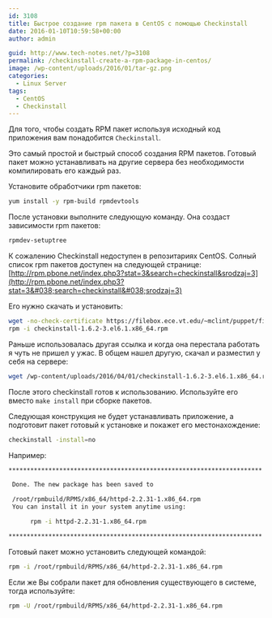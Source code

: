 ```yaml
---
id: 3108
title: Быстрое создание rpm пакета в CentOS с помощью Checkinstall
date: 2016-01-10T10:59:58+00:00
author: admin

guid: http://www.tech-notes.net/?p=3108
permalink: /checkinstall-create-a-rpm-package-in-centos/
image: /wp-content/uploads/2016/01/tar-gz.png
categories:
  - Linux Server
tags:
  - CentOS
  - Checkinstall
---
```

Для того, чтобы создать RPM пакет используя исходный код приложения вам понадобится `Checkinstall`.

Это самый простой и быстрый способ создания RPM пакетов. Готовый пакет можно устанавливать на другие сервера без необходимости компилировать его каждый раз.

Установите обработчики rpm пакетов:

```bash
yum install -y rpm-build rpmdevtools
```

После установки выполните следующую команду. Она создаст зависимости rpm пакетов:

```bash
rpmdev-setuptree
```

К сожалению Checkinstall недоступен в репозитариях CentOS. Солный список rpm пакетов доступен на следующей странице:  
[http://rpm.pbone.net/index.php3?stat=3&search=checkinstall&srodzaj=3](http://rpm.pbone.net/index.php3?stat=3&#038;search=checkinstall&#038;srodzaj=3)

Его нужно скачать и установить:

```bash
wget -no-check-certificate https://filebox.ece.vt.edu/~mclint/puppet/files/checkinstall-1.6.2-3.el6.1.x86_64.rpm  
rpm -i checkinstall-1.6.2-3.el6.1.x86_64.rpm
```

Раньше использовалась другая ссылка и когда она перестала работать я чуть не пришел у ужас. В общем нашел другую, скачал и разместил у себя на сервере:

```bash
wget /wp-content/uploads/2016/04/01/checkinstall-1.6.2-3.el6.1.x86_64.rpm
```

После этого checkinstall готов к использованию. Используйте его вместо `make install` при сборке пакетов.

Следующая конструкция не будет устанавливать приложение, а подготовит пакет готовый к установке и покажет его местонахождение:

```bash
checkinstall -install=no
```

Например:

```bash
**********************************************************************

 Done. The new package has been saved to

 /root/rpmbuild/RPMS/x86_64/httpd-2.2.31-1.x86_64.rpm
 You can install it in your system anytime using:

      rpm -i httpd-2.2.31-1.x86_64.rpm

**********************************************************************
```


Готовый пакет можно установить следующей командой:

```bash
rpm -i /root/rpmbuild/RPMS/x86_64/httpd-2.2.31-1.x86_64.rpm
```

Если же Вы собрали пакет для обновления существующего в системе, тогда используйте:

```bash
rpm -U /root/rpmbuild/RPMS/x86_64/httpd-2.2.31-1.x86_64.rpm
```

